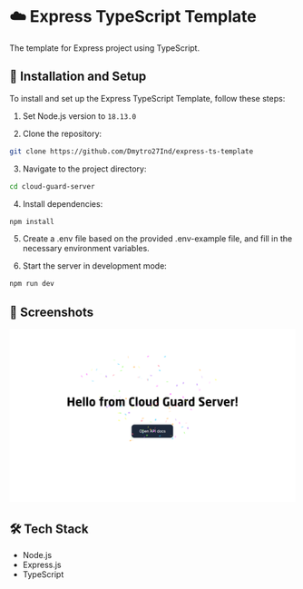 # ☁️ Express TypeScript Template
The template for Express project using TypeScript.

## 🚀 Installation and Setup
To install and set up the Express TypeScript Template, follow these steps:

1. Set Node.js version to `18.13.0`

2. Clone the repository:

```bash
git clone https://github.com/Dmytro27Ind/express-ts-template
```

3. Navigate to the project directory:

```bash
cd cloud-guard-server
```

4. Install dependencies:

```bash
npm install
```

5. Create a .env file based on the provided .env-example file, and fill in the necessary environment variables.

6. Start the server in development mode:

```bash
npm run dev
```

## 📸 Screenshots

![App Screenshot](https://github.com/Dmytro27Ind/images/blob/main/cloud-guard-server-1.png)

## 🛠️ Tech Stack
- Node.js
- Express.js
- TypeScript
